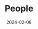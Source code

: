---
title: People
date: 2024-02-08

type: landing

sections:
  - block: markdown
    content:
      title: 
      text: |
        
        <link rel="stylesheet" href="/css/styles.css">

        <span style="font-size: 35px; color: orange;">Current Members</span>

        <p></p>
        <span style="font-size: 28px;">Team Lead:</span><br>

        <p></p>
        <a href="https://guo.crypto.sg/">
          <span style="color: blue; padding-left: 10px;">Jian Guo</span>
        </a>

        <div class="member-info">
          Email: guojian@ntu.edu.sg<br>
          Interests: Symmetric-Key Cryptography, Privacy-Preserving Technologies
        </div>

        <p></p>
        <span style="font-size: 28px;">Associates:</span><br>

        <p></p>
        <a href="https://freedisciplina.github.io/">
          <span style="color: blue;">Zhenzhen Bao</span>
        </a>

        <div class="member-info">
          Affiliation: Assistant Professor, Tsinghua University, China<br>
          Email: zzbao@tsinghua.edu.cn<br>
          Interests: Symmetric-Key Cryptography<br>
        </div>

        <p></p>
        <span style="font-size: 28px;">Post-Doctoral Research Fellows:</span><br>
        
        <p></p>
        <span style="color: blue;">Shiyao Chen</span>

        <div class="member-info">
          Email: shiyao.chen@ntu.edu.sg<br>
          Interests: Symmetric-Key Cryptography<br>
        </div>

        <p></p>
        <span style="color: blue;">Le He</span>

        <div class="member-info">
          Email: le.he@ntu.edu.sg<br>
          Interests: Symmetric-Key Cryptography
        </div>

        <p></p>
        <span style="color: blue;">Shun Li</span>

        <div class="member-info">
          Email: shun.li@ntu.edu.sg<br>
          Interests: Symmetric-Key Cryptography, Privacy-Preserving Technologies, Quantum Cryptanalysis
        </div>

        <p></p>
        <span style="color: blue;">Eik List</span>

        <div class="member-info">
          Email: eik.list@ntu.edu.sg<br>
          Interests: Symmetric-Key Cryptography, Provable Security
        </div>

        <p></p>
        <span style="color: blue;">Guozhen Liu</span>

        <div class="member-info">
          Email: guozhen.liu@ntu.edu.sg<br>
          Interests: Symmetric-Key Cryptography
        </div>

        <p></p>
        <span style="font-size: 28px;">PhD Students:</span><br>

        <p></p>
        <span style="color: blue;">Phuong Pham</span>

        <div class="member-info">
          Affiliation: School of Physical and Mathematical Sciences, Nanyang Technological University, Singapore. 07/2019 - <br>
          Topic: Quantum Cryptanalysis<br>
          Email: pham0079@e.ntu.edu.sg<br>
        </div>

        <p></p>
        <span style="color: blue;">Xingran Li</span>

        <div class="member-info">
          Affiliation: Interdisciplinary Graduate Programme, Nanyang Technological University, Singapore. 01/2022 - <br>
          Topic: Privacy-Preserving Technologies<br>
          Email: xingran001@e.ntu.edu.sg
        </div>

        <p></p>
        <span style="color: blue;">Yiran Yao</span>

        <div class="member-info">
          Affiliation: School of Physical and Mathematical Sciences, Nanyang Technological University, Singapore. 07/2022 - <br>
          Topic: Cryptanalysis and Machine Learning <br>
          Email: yiran005@e.ntu.edu.sg
        </div>

        <p></p>
        <span style="color: blue;">Wenjie Nan</span>

        <div class="member-info">
          Affiliation: School of Physical and Mathematical Sciences, Nanyang Technological University, Singapore. 01/2023 - <br>
          Topic: Cryptography for Privacy-Preserving Technologies <br>
          Email: wenjie006@e.ntu.edu.sg
        </div>

        <p></p>
        <span style="color: blue;">Tianyu Zhang</span>

        <div class="member-info">
          Affiliation: School of Physical and Mathematical Sciences, Nanyang Technological University, Singapore. 07/2023 - <br>
          Topic: Quantum Cryptanalysis <br>
          Email: tianyu005@e.ntu.edu.sg
        </div>
        
        <p></p>
        <span style="font-size: 28px;">Undergraduate Students:</span><br>

        <p></p>
        <span style="font-size: 28px;">Exchange/Visitors:</span><br>

        <p></p>
        <span style="color: blue;">Huina Li, PhD Student</span>

        <div class="member-info">
          Affiliation: Shanghai Jiao Tong University, China. 11/2021 - <br>
          Topic: Cryptanalysis <br>
          Email: lihuina@sjtu.edu.cn
        </div>

        <p></p>
        <span style="color: blue;">Wenlong Tian, Assistant Professor</span>

        <div class="member-info">
          Affiliation: University of South China, China. 03/2022 - <br>
          Topic: Cloud Security <br>
          Email: wenlongtian@usc.edu.cn
        </div>

        <p></p>
        <span style="color: blue;">Liu Zhang, PhD Student</span>

        <div class="member-info">
          Affiliation: Xidian University, China. 10/2022 - <br>
          Topic: Machine Learning based Cryptanalysis <br>
          Email: 17lzhang3@gmail.com
        </div>

        <p></p>
        <span style="color: blue;">Jinyu Lu, PhD Student</span>

        <div class="member-info">
          Affiliation: National University of Defense Technology, China. 11/2022 - <br>
          Topic: Machine Learning based Cryptanalysis <br>
          Email: jinyu_smile@foxmail.com
        </div>

        <p></p>
        <span style="color: blue;">Bin Hu, PhD Student</span>

        <div class="member-info">
          Affiliation: Beihang University, China. 11/2022 - <br>
          Topic: Threshold Cryptography <br>
          Email: hubin0205@buaa.edu.cn
        </div>

        <p></p>
        <span style="color: blue;">Tianyi Li, Undergraduate Student</span>

        <div class="member-info">
          Affiliation: Shanghai Jiao Tong University, China. 06/2023 - <br>
          Topic: Threshold Cryptography <br>
          Email: ltetsla@sjtu.edu.cn
        </div>

        <p></p>
        <span style="color: blue;">Zhuohan Cai, Undergraduate Student</span>

        <div class="member-info">
          Affiliation: Tsinghua University, China. 07/2023 - <br>
          Topic: Machine Learning based Cryptanalysis <br>
          Email: cai-zh19@mails.tsinghua.edu.cn
        </div>

  - block: markdown
    content:
      title: 
      text: |
        
        <link rel="stylesheet" href="/css/styles.css">

        <span style="font-size: 35px; color: orange;">Alumni</span>

        <p></p>
        <span style="color: blue;">Phuong Pham</span>

        <div class="member-info">
          Duration: 07/2019 - 08/2023<br>
          Current Position: Huawei, Singapore
        </div>

        <p></p>
        <a href="https://sites.google.com/view/tuyi">
          <span style="color: blue;">Yi Tu</span>
        </a>

        <div class="member-info">
          Duration: 07/2018 - 06/2022<br>
          Current Position: Huawei, China
        </div>

        <p></p>
        <a href="https://freedisciplina.github.io/">
          <span style="color: blue;">Zhenzhen Bao</span>
        </a>

        <div class="member-info">
          Duration: 12/2016 - 04/2022<br>
          Current Position: Assistant Professor, Tsinghua University, China
        </div>

        <p></p>
        <a href="https://infosec.sjtu.edu.cn/DirectoryDetail.aspx?id=163">
          <span style="color: blue;">Haoyang Wang</span>
        </a>

        <div class="member-info">
          Duration: 08/2016 - 12/2020<br>
          Current Position: Assistant Professor, Shanghai Jiao Tong University, China
        </div>

        <p></p>
        <a href="https://sites.google.com/view/ling-song/home">
          <span style="color: blue;">Ling Song</span>
        </a>

        <div class="member-info">
          Duration: 02/2016 - 05/2019<br>
          Current Position: Professor, Jinan University, China
        </div>

        <p></p>
        <a href="http://sites.google.com/site/monsieurlelanc">
          <span style="color: blue;">Subhadeep Banik</span>
        </a>

        <div class="member-info">
          Duration: 03/2016 - 06/2017<br>
          Current Position: Ambizione Fellow, EPFL, Switzerland
        </div>


  
  - block: markdown
    content:
      title: 
      text: |
        <link rel="stylesheet" href="/css/styles.css">

        <span style="display: block; text-align: center; font-size: 60px;">🧱🧱🧱 Website Still in Built 🧱🧱🧱</span>



# <div class="member-info">

# * [<span style="color: green;">New</span>] 2022/09: There are multiple open positions of (senior) postdoc research fellows and PhD students with full scholarship support, on the topic of symmetric-key cryptography including but not limited to quantum attacks, cryptanalysis of AES and SHA-3, FHE/MPC friendly designs, automatic tools or machine learning for cryptanalysis: [https://www.iacr.org/jobs/item/3107](https://www.iacr.org/jobs/item/3107)

# * Refer to [this page](http://guo.crypto.sg/student) if you are interested in joining as a PhD or FYP student.
# </div>

  # - block: people
  #   content:
  #     title: Meet the Team
  #     # Choose which groups/teams of users to display.
  #     #   Edit `user_groups` in each user's profile to add them to one or more of these groups.
  #     user_groups:
  #         - Principal Investigators
  #         - Researchers
  #         - Grad Students
  #         - Administration
  #         - Visitors
  #         - Alumni
  #     sort_by: Params.last_name
  #     sort_ascending: true
  #   design:
  #     show_interests: false
  #     show_role: true
  #     show_social: true
---